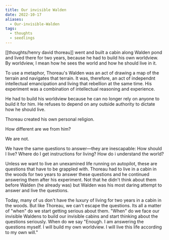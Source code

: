 ```yaml
---
title: Our invisible Walden
date: 2022-10-17
aliases:
  - Our-invisible-Walden
tags:
  - thoughts
  - seedlings
---
```

[[thoughts/henry david thoreau]] went and built a cabin along Walden pond and lived there for two years, because he had to build his own worldview. By worldview, I mean how he sees the world and how he should live in it.

To use a metaphor, Thoreau's Walden was an act of drawing a map of the terrain and navigates that terrain. It was, therefore, an act of independnt intellectual emancipation and living that rebellion at the same time. His experiment was a combination of intellectual reasoning and experience.

He had to build his worldview because he can no longer rely on anyone to build it for him. He refuses to depend on any outside authority to dictate how he should live.

Thoreau created his own personal religion.

How different are we from him?

We are not.

We have the same questions to answer—they are inescapable: How should I live? Where do I get instructions for living? How do i understand the world?

Unless we want to live an unexamined life running on autopilot, these are questions that have to be grappled with. Thoreau had to live in a cabin in the woods for two years to answer these questions and he continued answering them after his experiment. Not that he didn't think about them before Walden (he already was) but Walden was his most daring attempt to answer and live the questions.

Today, many of us don't have the luxury of living for two years in a cabin in the woods. But like Thoreau, we can't escape the questions. Its all a matter of "when" do we start getting serious about them. "When" do we face our invisible Waldens to build our invisible cabins and start thinking about the questions seriously. When do we say "Enough. I am answering the questions myself. I will build my own worldview. I will live this life according to my own will."